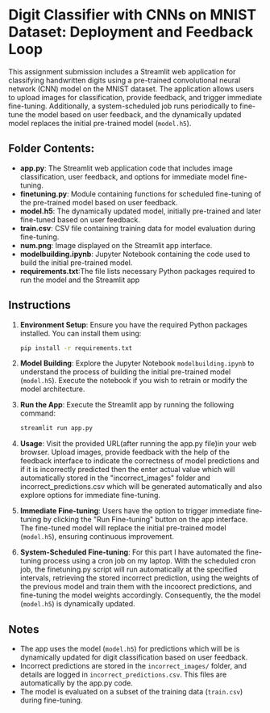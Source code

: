 
# Digit Classifier with CNNs on MNIST Dataset: Deployment and Feedback Loop

This assignment submission includes a Streamlit web application for classifying handwritten digits using a pre-trained convolutional neural network (CNN) model on the MNIST dataset. The application allows users to upload images for classification, provide feedback, and trigger immediate fine-tuning. Additionally, a system-scheduled job runs periodically to fine-tune the model based on user feedback, and the dynamically updated model replaces the initial pre-trained model (`model.h5`).

## Folder Contents:

- **app.py**: The Streamlit web application code that includes image classification, user feedback, and options for immediate model fine-tuning.
- **finetuning.py**: Module containing functions for scheduled fine-tuning of the pre-trained model based on user feedback.
- **model.h5**: The dynamically updated model, initially pre-trained and later fine-tuned based on user feedback.
- **train.csv**: CSV file containing training data for model evaluation during fine-tuning.
- **num.png**: Image displayed on the Streamlit app interface.
- **modelbuilding.ipynb**: Jupyter Notebook containing the code used to build the initial pre-trained model.
- **requirements.txt**:The file lists necessary Python packages required to run the model and the Streamlit app

## Instructions

1. **Environment Setup**: Ensure you have the required Python packages installed. You can install them using:

   ```bash
   pip install -r requirements.txt
   ```

2. **Model Building**: Explore the Jupyter Notebook `modelbuilding.ipynb` to understand the process of building the initial pre-trained model (`model.h5`). Execute the notebook if you wish to retrain or modify the model architecture.

3. **Run the App**: Execute the Streamlit app by running the following command:

   ```bash
   streamlit run app.py
   ```

4. **Usage**: Visit the provided URL(after running the app.py file)in your web browser. Upload images, provide feedback with the help of the feedback interface to indicate the correctness of model predictions and if it is incorrectly predicted then the enter actual value which will automatically stored in the "incorrect_images" folder and incorrect_predictions.csv which will be generated automatically and also explore options for immediate fine-tuning.

5. **Immediate Fine-tuning**: Users have the option to trigger immediate fine-tuning by clicking the "Run  Fine-tuning" button on the app interface. The fine-tuned model will replace the initial pre-trained model (`model.h5`), ensuring continuous improvement.

6. **System-Scheduled Fine-tuning**:
For this part I have automated the fine-tuning process using a cron job on my laptop. With the scheduled cron job, the finetuning.py script will run automatically at the specified intervals, retrieving the stored incorrect prediction, using the weights of the previous model and train them with the incoorect predictions, and fine-tuning the model weights accordingly. Consequently, the the model (`model.h5`) is dynamically updated.
## Notes

- The app uses the model (`model.h5`) for predictions which will be is dynamically updated for digit classification based on user feedback.
- Incorrect predictions are stored in the `incorrect_images/` folder, and details are logged in `incorrect_predictions.csv`. This files are automatically by the app.py code.
- The model is evaluated on a subset of the training data (`train.csv`) during fine-tuning.
